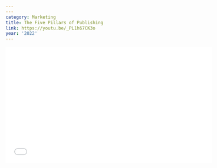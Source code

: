 ```yaml
---
---
category: Marketing
title: The Five Pillars of Publishing
link: https://youtu.be/_PL1h67CK3o
year: '2022'
---
```

<iframe width="560" height="315" src="{{ page.link }}" frameborder="0" allowfullscreen></iframe>
